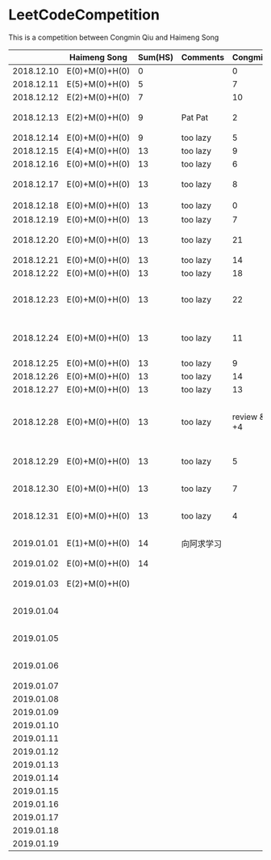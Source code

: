 # LeetCodeCompetition
This is a competition between Congmin Qiu and Haimeng Song


|            | Haimeng Song   | Sum(HS) | Comments | Congmin     | Sum | Comments                                    |
| ---------- | -------------- | ------- | -------- | ----------- | --- | ------------------------------------------- |
| 2018.12.10 | E(0)+M(0)+H(0) | 0       |          | 0           | 0   |                                             |
| 2018.12.11 | E(5)+M(0)+H(0) | 5       |          | 7           | 7   |                                             |
| 2018.12.12 | E(2)+M(0)+H(0) | 7       |          | 10          | 17  | Well Done!                                  |
| 2018.12.13 | E(2)+M(0)+H(0) | 9       | Pat Pat  | 2           | 19  | LinkedIn 跪了                               |
| 2018.12.14 | E(0)+M(0)+H(0) | 9       | too lazy | 5           | 24  |                                             |
| 2018.12.15 | E(4)+M(0)+H(0) | 13      | too lazy | 9           | 33  | Array1                                      |
| 2018.12.16 | E(0)+M(0)+H(0) | 13      | too lazy | 6           | 39  | Array2                                      |
| 2018.12.17 | E(0)+M(0)+H(0) | 13      | too lazy | 8           | 47  | Array3 高频总结                             |
| 2018.12.18 | E(0)+M(0)+H(0) | 13      | too lazy | 0           | 47  | 这天啥都没干                                |
| 2018.12.19 | E(0)+M(0)+H(0) | 13      | too lazy | 7           | 55  | Hash 2                                      |
| 2018.12.20 | E(0)+M(0)+H(0) | 13      | too lazy | 21          | 76  | 其中好多easy的题目                          |
| 2018.12.21 | E(0)+M(0)+H(0) | 13      | too lazy | 14          | 91  | backtracking                                |
| 2018.12.22 | E(0)+M(0)+H(0) | 13      | too lazy | 18          | 109 | DP 1                                        |
| 2018.12.23 | E(0)+M(0)+H(0) | 13      | too lazy | 22          | 131 | Tree 1, 裘丛民你这个垃圾，哈哈              |
| 2018.12.24 | E(0)+M(0)+H(0) | 13      | too lazy | 11          | 142 | String 1. qcm你这个渣渣                     |
| 2018.12.25 | E(0)+M(0)+H(0) | 13      | too lazy | 9           | 151 | Stack, PQ                                   |
| 2018.12.26 | E(0)+M(0)+H(0) | 13      | too lazy | 14          | 165 | DP 2                                        |
| 2018.12.27 | E(0)+M(0)+H(0) | 13      | too lazy | 13          | 178 | Math 1                                      |
| 2018.12.28 | E(0)+M(0)+H(0) | 13      | too lazy | review & +4 | 182 | Tree[做过的高频经典]刷不完就是猪头啊啊啊！~ |
| 2018.12.29 | E(0)+M(0)+H(0) | 13      | too lazy | 5           | 187 | String 第二页 第三页                        |
| 2018.12.30 | E(0)+M(0)+H(0) | 13      | too lazy | 7           | 194 | String[做过的高频经典]                      |
| 2018.12.31 | E(0)+M(0)+H(0) | 13      | too lazy | 4           | 197 | Math 第二页 第三页                          |
| 2019.01.01 | E(1)+M(0)+H(0) | 14      | 向阿求学习 |             | 6   | Math [做过的高频经典]                       |
| 2019.01.02 | E(0)+M(0)+H(0) | 14      |          |             | 5   | Array 4                                     |
| 2019.01.03 | E(2)+M(0)+H(0) |         |          |             | 4   | Array [做过的高频经典]                      |
| 2019.01.04 |                |         |          |             | 3   | DP 第二页 第三页                            |
| 2019.01.05 |                |         |          |             | 2   | DP 第三页 第四页                            |
| 2019.01.06 |                |         |          |             | 1   | DP [做过的高频经典]                         |
| 2019.01.07 |                |         |          |             | 1   |                                             |
| 2019.01.08 |                |         |          |             | 1   |                                             |
| 2019.01.09 |                |         |          |             | 1   |                                             |
| 2019.01.10 |                |         |          |             | 1   |                                             |
| 2019.01.11 |                |         |          |             | 1   |                                             |
| 2019.01.12 |                |         |          |             | 1   |                                             |
| 2019.01.13 |                |         |          |             | 1   |                                             |
| 2019.01.14 |                |         |          |             | 1   |                                             |
| 2019.01.15 |                |         |          |             | 1   |                                             |
| 2019.01.16 |                |         |          |             | 1   |                                             |
| 2019.01.17 |                |         |          |             | 1   |                                             |
| 2019.01.18 |                |         |          |             | 1   |                                             |
| 2019.01.19 |                |         |          |             | 1   |                                             |
